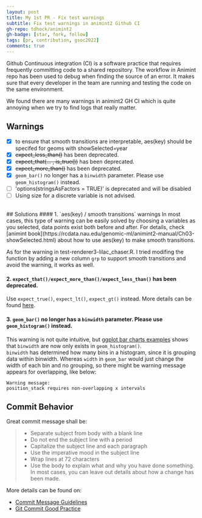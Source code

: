 ```yaml
---
layout: post
title: My 1st PR - Fix test warnings
subtitle: Fix test warnings in animint2 Github CI
gh-repo: tdhock/animint2
gh-badge: [star, fork, follow]
tags: [pr, contribution, gsoc2022]
comments: true
---
```


Github Continuous integration (CI) is a software practice that requires frequently committing code to a shared repository. The workflow in Animint repo has been used to debug when finding the source of an error. It makes sure that every developer in the team are running and testing the code on the same environment.

We found there are many warnings in animint2 GH CI which is quite annoying when we try to find logs that really matter.
<br/>
## Warnings
- [x] to ensure that smooth transitions are interpretable, aes(key) should be specifed for geoms with showSelected=year
- [x] ~~expect_less_than()~~ has been deprecated.
- [x] ~~expect_that(... , is_true())~~ has been deprecated.
- [x] ~~expect_more_than()~~ has been deprecated.
- [x] `geom_bar()` no longer has a `binwidth` parameter. Please use `geom_histogram()` instead.
- [ ] 'options(stringsAsFactors = TRUE)' is deprecated and will be disabled
- [ ] Using size for a discrete variable is not advised.

<br/>
## Solutions
#### 1. `aes(key) / smooth transitions` warnings
In most cases, this type of warning can be easily solved by choosing a variables as you selected, data points exist both before and after. For details, check [animint book](https://rcdata.nau.edu/genomic-ml/animint2-manual/Ch03-showSelected.html) about how to use aes(key) to make smooth transitions.

As for the warning in test-renderer3-lilac_chaser.R. I tried modifing the function by adding a new column `grp` to support smooth transitions and avoid the warning, it works as well.

#### 2. `expect_that()/expect_more_than()/expect_less_than()` has been deprecated.
Use `expect_true()`, `expect_lt()`, `expect_gt()` instead. More details can be found [here](https://www.rdocumentation.org/packages/testthat/versions/3.0.3/topics/expect_less_than).

#### 3. `geom_bar()` no longer has a `binwidth` parameter. Please use `geom_histogram()` instead.
This warning is not quite intuitive, but [ggplot bar charts examples](https://ggplot2.tidyverse.org/reference/geom_bar.html#ref-examples) shows that `binwidth` are now only exists in `geom_histogram()`.  
`binwidth` has determined how many bins in a histogram, since it is grouping data within binwidth. Whereas `width` in `geom_bar` would just change the width of each bin and no grouping, so there might be warning message appears for overlapping, like below:
```
Warning message:
position_stack requires non-overlapping x intervals 
```

## Commit Behavior
Great commit message shall be:
> * Separate subject from body with a blank line
> * Do not end the subject line with a period
> * Capitalize the subject line and each paragraph
> * Use the imperative mood in the subject line
> * Wrap lines at 72 characters
> * Use the body to explain what and why you have done something. In most cases, you can leave out details about how a change has been made.

More details can be found on:
* [Commit Message Guidelines](https://gist.github.com/robertpainsi/b632364184e70900af4ab688decf6f53#rules-for-a-great-git-commit-message-style)
* [Git Commit Good Practice](https://wiki.openstack.org/wiki/GitCommitMessages#Information_in_commit_messages)